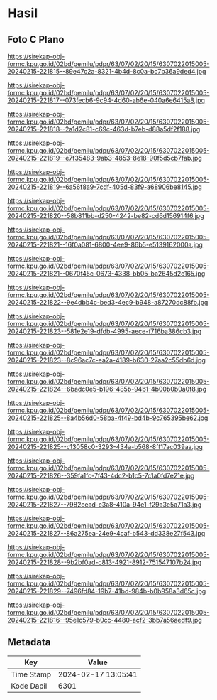 # Hasil

## Foto C Plano

https://sirekap-obj-formc.kpu.go.id/02bd/pemilu/pdpr/63/07/02/20/15/6307022015005-20240215-221815--89e47c2a-8321-4b4d-8c0a-bc7b36a9ded4.jpg

https://sirekap-obj-formc.kpu.go.id/02bd/pemilu/pdpr/63/07/02/20/15/6307022015005-20240215-221817--073fecb6-9c94-4d60-ab6e-040a6e6415a8.jpg

https://sirekap-obj-formc.kpu.go.id/02bd/pemilu/pdpr/63/07/02/20/15/6307022015005-20240215-221818--2a1d2c81-c69c-463d-b7eb-d88a5df2f188.jpg

https://sirekap-obj-formc.kpu.go.id/02bd/pemilu/pdpr/63/07/02/20/15/6307022015005-20240215-221819--e7f35483-9ab3-4853-8e18-90f5d5cb7fab.jpg

https://sirekap-obj-formc.kpu.go.id/02bd/pemilu/pdpr/63/07/02/20/15/6307022015005-20240215-221819--6a56f8a9-7cdf-405d-83f9-a68906be8145.jpg

https://sirekap-obj-formc.kpu.go.id/02bd/pemilu/pdpr/63/07/02/20/15/6307022015005-20240215-221820--58b811bb-d250-4242-be82-cd6d156914f6.jpg

https://sirekap-obj-formc.kpu.go.id/02bd/pemilu/pdpr/63/07/02/20/15/6307022015005-20240215-221821--16f0a081-6800-4ee9-86b5-e5139162000a.jpg

https://sirekap-obj-formc.kpu.go.id/02bd/pemilu/pdpr/63/07/02/20/15/6307022015005-20240215-221821--0670f45c-0673-4338-bb05-ba2645d2c165.jpg

https://sirekap-obj-formc.kpu.go.id/02bd/pemilu/pdpr/63/07/02/20/15/6307022015005-20240215-221822--9e4dbb4c-bed3-4ec9-b948-a87270dc88fb.jpg

https://sirekap-obj-formc.kpu.go.id/02bd/pemilu/pdpr/63/07/02/20/15/6307022015005-20240215-221823--581e2e19-dfdb-4995-aece-f716ba386cb3.jpg

https://sirekap-obj-formc.kpu.go.id/02bd/pemilu/pdpr/63/07/02/20/15/6307022015005-20240215-221823--8c96ac7c-ea2a-4189-b630-27aa2c55db6d.jpg

https://sirekap-obj-formc.kpu.go.id/02bd/pemilu/pdpr/63/07/02/20/15/6307022015005-20240215-221824--6badc0e5-b196-485b-94b1-4b00b0b0a0f8.jpg

https://sirekap-obj-formc.kpu.go.id/02bd/pemilu/pdpr/63/07/02/20/15/6307022015005-20240215-221825--8a4b56d0-58ba-4f49-bd4b-9c765395be62.jpg

https://sirekap-obj-formc.kpu.go.id/02bd/pemilu/pdpr/63/07/02/20/15/6307022015005-20240215-221825--c13058c0-3293-434a-b568-8ff17ac039aa.jpg

https://sirekap-obj-formc.kpu.go.id/02bd/pemilu/pdpr/63/07/02/20/15/6307022015005-20240215-221826--359fa1fc-7f43-4dc2-b1c5-7c1a0fd7e21e.jpg

https://sirekap-obj-formc.kpu.go.id/02bd/pemilu/pdpr/63/07/02/20/15/6307022015005-20240215-221827--7982cead-c3a8-410a-94e1-f29a3e5a71a3.jpg

https://sirekap-obj-formc.kpu.go.id/02bd/pemilu/pdpr/63/07/02/20/15/6307022015005-20240215-221827--86a275ea-24e9-4caf-b543-dd338e27f543.jpg

https://sirekap-obj-formc.kpu.go.id/02bd/pemilu/pdpr/63/07/02/20/15/6307022015005-20240215-221828--9b2bf0ad-c813-4921-8912-751547107b24.jpg

https://sirekap-obj-formc.kpu.go.id/02bd/pemilu/pdpr/63/07/02/20/15/6307022015005-20240215-221829--7496fd84-19b7-41bd-984b-b0b958a3d65c.jpg

https://sirekap-obj-formc.kpu.go.id/02bd/pemilu/pdpr/63/07/02/20/15/6307022015005-20240215-221816--95e1c579-b0cc-4480-acf2-3bb7a56aedf9.jpg


## Metadata

| Key        | Value               |
| ---------- | ------------------- |
| Time Stamp | 2024-02-17 13:05:41 |
| Kode Dapil | 6301                |



